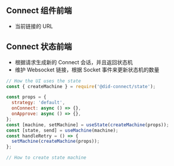 ## Connect 组件前端

- 当前链接的 URL

## Connect 状态前端

- 根据请求生成新的 Connect 会话，并且返回状态机
- 维护 Websocket 链接，根据 Socket 事件来更新状态机的数量

```javascript
// How the UI uses the state
const { createMachine } = require('@did-connect/state');

const props = {
  strategy: 'default',
  onConnect: async () => {},
  onApprove: async () => {},
};
const [machine, setMachine] = useState(createMachine(props));
const [state, send] = useMachine(machine);
const handleRetry = () => {
  setMachine(createMachine(props));
};
```

```javascript
// How to create state machine
```
